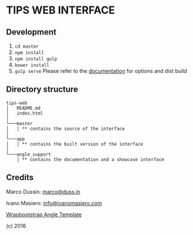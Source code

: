 # TIPS WEB INTERFACE

## Development

1. `cd master`
2. `npm install` 
3. `npm install gulp`
4. `bower install`
5. `gulp serve` Please refer to the [documentation](angle_support/documentation/index.html) for options and dist build

## Directory structure

```
tips-web
│   README.md
│   index.html
│
└───master
│   │ ** contains the source of the interface  
│   
└───app
│   │ ** contains the built version of the interface
│   
└───angle_support
    │ ** contains the documentation and a showcase interface   
```


## Credits

Marco Dussin: marco@duss.in

Ivano Masiero: info@ivanomasiero.com 

[Wrapbootstrap Angle Template](https://wrapbootstrap.com/theme/angle-bootstrap-admin-template-WB04HF123)

(c) 2016